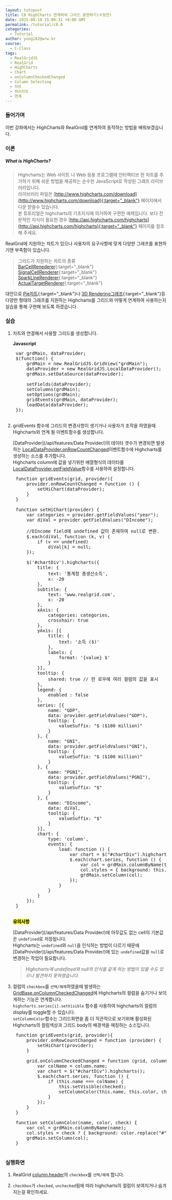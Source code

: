 ```yaml
---
layout: tutopost
title: C8 HighCharts 연계하여 그리드 표현하기(수정전)
date: 2015-08-10 15:09:31 +9:00 GMT
permalink: /tutorial/c8.0
categories:
  - Tutorial
author: yoogi82@wrw.kr
course:
  - C-Class
tags: 
  - RealGridJS
  - RealGrid
  - HighCharts
  - Chart
  - onColumnCheckedChanged
  - Column Selecting
  - 차트
  - 하이차트
  - 연계
---
```


<script type="text/javascript" src="/script/dlgrids_eval.js"></script>
<script type="text/javascript" src="/script/realgridjs.js"></script>
<script type="text/javascript" src="/script/highcharts.js"></script>

<script>
var grdMain, dataProvider;
$(document).ready(function () {
    RealGridJS.setRootContext("/script");
    grdMain = new RealGridJS.GridView("grdMain");
    dataProvider = new RealGridJS.LocalDataProvider();
    grdMain.setDataSource(dataProvider);
 
    setFields(dataProvider);
    setColumns(grdMain);
    setOptions(grdMain);
    gridEvents(grdMain, dataProvider);
    loadData(dataProvider);
});
 
function setHiChart(provider) {
    var categories = provider.getFieldValues("year");
    var diVal = provider.getFieldValues("DIncome");
    $.each(diVal, function (k, v) {
        if (v == undefined)
            diVal[k] = null;
    });
 
    $('#chartDiv').highcharts({
        title: {
            text: '통계청 총생산소득',
            x: -20
        },
        subtitle: {
            text: 'www.realgrid.com',
            x: -20
        },
        xAxis: {
            categories: categories,
            crosshair: true
        },
        yAxis: [{
            title: {
                text: '소득 ($)'
            },
            labels: {
                format: '{value} $'
            }
        }],
        tooltip: {
            shared: true // 한 로우에 여러 컬럼의 값을 표시
        },
        legend: {
            enabled : false
        },
        series: [{
            name: "GDP",
            data: provider.getFieldValues("GDP"),
            tooltip: {
                valueSuffix: "$ ($100 million)"
            }
        }, {
            name: "GNI",
            data: provider.getFieldValues("GNI"),
            tooltip: {
                valueSuffix: "$ ($100 million)"
            }
        }, {
            name: "PGNI",
            data: provider.getFieldValues("PGNI"),
            tooltip: {
                valueSuffix: "$"
            }
        }, {
            name: "DIncome",
            data: diVal,
            tooltip: {
                valueSuffix: "$"
            }
        }],
        chart: {
            type: 'column',
            events: {
                load: function () {
                    var chart = $("#chartDiv").highcharts();
                    $.each(chart.series, function () {
                        var col = grdMain.columnByName(this.name);
                        col.styles = { background: this.color.replace("#", "#39") };
                        grdMain.setColumn(col);
                    });
                }
            }
        }
    });
}
 
function setColumnColor(name, color, check) {
    var col = grdMain.columnByName(name);
    col.styles = check ? { background: color.replace("#", "#39") } : { background: "" };
    grdMain.setColumn(col);
}
 
function gridEvents(grid, provider) {
    grid.onColumnCheckedChanged = function (grid, column, checked) {
        var colName = column.name;
        var chart = $("#chartDiv").highcharts();
        $.each(chart.series, function () {
            if (this.name === colName) {
                this.setVisible(checked);
                setColumnColor(this.name, this.color, checked);
            }
        });
    }
 
    provider.onRowCountChanged = function (provider) {
        setHiChart(provider);
    }
}
 
function setFields(provider) {
    var fields = [{
        fieldName: "Year",
        dataType: "text"
    }, {
        fieldName: "GDP",
        dataType: "number"
    }, {
        fieldName: "GNI",
        dataType: "number"
    }, {
        fieldName: "PGNI",
        dataType: "number"
    }, {
        fieldName: "DIncome",
        dataType: "number"
    }];
 
    provider.setFields(fields);
}
 
function setColumns(grid) {
    var columns = [{
        name: "Year",
        fieldName: "Year",
        width: "50",
        styles: {
            textAlignment: "center"
        },
        header: {
            text: "Year"
        }
    }, {
        name: "GDP",
        fieldName: "GDP",
        width: "130",
        styles: {
            textAlignment: "far",
            numberFormat: "#,##0.00"
        },
        header: {
            text: "GDP ($100 milion)",
            checkLocation : "left",
            checked : true
        },
        checked: true
 
    }, {
        name: "GNI",
        fieldName: "GNI",
        width: "130",
        styles: {
            textAlignment: "far",
            numberFormat: "#,##0.00"
        },
        header: {
            text: "GNI ($100 milion)",
            checkLocation: "left",
            checked: true
        },
        checked: true
    }, {
        name: "PGNI",
        fieldName: "PGNI",
        width: "130",
        styles: {
            textAlignment: "far",
            numberFormat: "#,##0.00"
        },
        header: {
            text: "PGNI ($)",
            checkLocation: "left",
            checked: true
        },
        checked: true
    }, {
        name: "DIncome",
        fieldName: "DIncome",
        width: "130",
        styles: {
            textAlignment: "far",
            numberFormat: "#,##0.00"
        },
        header: {
            text: "DIncome ($)",
            checkLocation: "left",
            checked: true
        },
        checked: true
    }];
 
    grid.setColumns(columns);
}
 
function setOptions(grid) {
    grid.setOptions({
        edit: {
            insertable: true,
            deletable: true,
            appendable: true,
            editable: true,
            updatable: false
        },
        sorting: {
            enabled: false
        },
        panel: {
            visible: false
        },
        select: {
            style: "singleRow"
        },
        display: {
            fitStyle: "even"
        },
        checkBar: {
            visible: false
        },
        stateBar: {
            visible: false
        }
    });
}
 
function loadData(provider) {
    var data = [{"Year":"1970","GDP":81,"GNI":82,"PGNI":255}
    ,{"Year":"1971","GDP":95,"GNI":96,"PGNI":291}
    ,{"Year":"1972","GDP":108,"GNI":108,"PGNI":322}
    ,{"Year":"1973","GDP":138,"GNI":138,"PGNI":404}
    ,{"Year":"1974","GDP":194,"GNI":194,"PGNI":559}
    ,{"Year":"1975","GDP":216,"GNI":214,"PGNI":607,"DIncome":473}
    ,{"Year":"1976","GDP":298,"GNI":296,"PGNI":825,"DIncome":625}
    ,{"Year":"1977","GDP":382,"GNI":380,"PGNI":1043,"DIncome":778}
    ,{"Year":"1978","GDP":535,"GNI":534,"PGNI":1443,"DIncome":1078}
    ,{"Year":"1979","GDP":640,"GNI":636,"PGNI":1693,"DIncome":1249}
    ,{"Year":"1980","GDP":643,"GNI":633,"PGNI":1660,"DIncome":1187}
    ,{"Year":"1981","GDP":724,"GNI":707,"PGNI":1826,"DIncome":1317}
    ,{"Year":"1982","GDP":775,"GNI":758,"PGNI":1927,"DIncome":1391}
    ,{"Year":"1983","GDP":859,"GNI":843,"PGNI":2113,"DIncome":1472}
    ,{"Year":"1984","GDP":949,"GNI":929,"PGNI":2300,"DIncome":1619}
    ,{"Year":"1985","GDP":984,"GNI":961,"PGNI":2355,"DIncome":1666}
    ,{"Year":"1986","GDP":1137,"GNI":1114,"PGNI":2702,"DIncome":1900}
    ,{"Year":"1987","GDP":1434,"GNI":1416,"PGNI":3402,"DIncome":2373}
    ,{"Year":"1988","GDP":1923,"GNI":1911,"PGNI":4548,"DIncome":3106}
    ,{"Year":"1989","GDP":2363,"GNI":2358,"PGNI":5556,"DIncome":3835}
    ,{"Year":"1990","GDP":2703,"GNI":2702,"PGNI":6303,"DIncome":4303}
    ,{"Year":"1991","GDP":3155,"GNI":3150,"PGNI":7276,"DIncome":5094}
    ,{"Year":"1992","GDP":3381,"GNI":3375,"PGNI":7714,"DIncome":5377}
    ,{"Year":"1993","GDP":3722,"GNI":3713,"PGNI":8402,"DIncome":5809}
    ,{"Year":"1994","GDP":4355,"GNI":4342,"PGNI":9727,"DIncome":6687}
    ,{"Year":"1995","GDP":5313,"GNI":5292,"PGNI":11735,"DIncome":7803}
    ,{"Year":"1996","GDP":5728,"GNI":5699,"PGNI":12518,"DIncome":8439}
    ,{"Year":"1997","GDP":5323,"GNI":5287,"PGNI":11505,"DIncome":7640}
    ,{"Year":"1998","GDP":3582,"GNI":3521,"PGNI":7607,"DIncome":5336}
    ,{"Year":"1999","GDP":4616,"GNI":4558,"PGNI":9778,"DIncome":6549}
    ,{"Year":"2000","GDP":5335,"GNI":5308,"PGNI":11292,"DIncome":7187}
    ,{"Year":"2001","GDP":5046,"GNI":5035,"PGNI":10631,"DIncome":6583}
    ,{"Year":"2002","GDP":5759,"GNI":5762,"PGNI":12100,"DIncome":7197}
    ,{"Year":"2003","GDP":6436,"GNI":6442,"PGNI":13460,"DIncome":8137}
    ,{"Year":"2004","GDP":7224,"GNI":7245,"PGNI":15082,"DIncome":9107}
    ,{"Year":"2005","GDP":8447,"GNI":8439,"PGNI":17531,"DIncome":10621}
    ,{"Year":"2006","GDP":9511,"GNI":9525,"PGNI":19691,"DIncome":11810}
    ,{"Year":"2007","GDP":10493,"GNI":10512,"PGNI":21632,"DIncome":12666}
    ,{"Year":"2008","GDP":9309,"GNI":9379,"PGNI":19161,"DIncome":11240}
    ,{"Year":"2009","GDP":8344,"GNI":8381,"PGNI":17041,"DIncome":10057}
    ,{"Year":"2010","GDP":10147,"GNI":10160,"PGNI":20562,"DIncome":11796}
    ,{"Year":"2011","GDP":11147,"GNI":11176,"PGNI":22451,"DIncome":12906}
    ,{"Year":"2012","GDP":11292,"GNI":11355,"PGNI":22708,"DIncome":13150}];
    provider.fillJsonData(data);
}
</script>

### 들어가며

이번 강좌에서는 HighCharts와 RealGrid를 연계하여 동작하는 방법을 배워보겠습니다.    

### 이론

##### What is HighCharts?   

> Highcharts는 Web 사이트 나 Web 응용 프로그램에 인터랙티브 한 차트를 추가하기 위해 쉬운 방법을 제공하는 순수한 JavaScript로 작성된 그래프 라이브러리입니다.    
> 라이브러리 파일은 [http://www.highcharts.com/download](http://www.highcharts.com/download){:target="_blank"} 페이지에서 다운 받을수 있습니다.  
> 본 튜토리얼은 highcharts의 기초지식에 의거하여 구현한 예제입니다. 보다 전문적인 지식이 필요한 경우 [http://api.highcharts.com/highcharts](http://api.highcharts.com/highcharts){:target="_blank"} 페이지를 참조해 주세요.

RealGrid에 지원하는 차트가 있으나 사용자의 요구사항에 맞게 다양한 그래프를 표현하기엔 부족함이 있습니다.  

> 그리드가 지원하는 차트의 종류  
> [BarCellRenederer](http://demo.realgrid.com/Demo/BarCellRenderer){:target="_blank"}  
> [SignalCellRenderer](http://demo.realgrid.com/Demo/SignalCellRenderer){:target="_blank"}  
> [SparkLineRenderer](http://demo.realgrid.com/Demo/SparkLineRenderer){:target="_blank"}  
> [ActualTargetRenderer](http://demo.realgrid.com/Demo/ActualTargetRenderer){:target="_blank"}  

대안으로 [Pie차트](http://www.highcharts.com/demo/pie-donut){:target="_blank"}나 [3D Rendering그래프](http://www.highcharts.com/demo/3d-scatter-draggable){:target="_blank"}등 다양한 형태의 그래프를 지원하는 Highcharts를 그리드와 어떻게 연계하여 사용하는지 실습을 통해 구현해 보도록 하겠습니다.

### 실습

1. 차트와 연결해서 사용할 그리드를 생성합니다.

    **Javascript**
        
    <pre class="prettyprint">
    var grdMain, dataProvider;
    $(function() {
        grdMain = new RealGridJS.GridView("grdMain");
        dataProvider = new RealGridJS.LocalDataProvider();
        grdMain.setDataSource(dataProvider);
    
        setFields(dataProvider);
        setColumns(grdMain);
        setOptions(grdMain);
        gridEvents(grdMain, dataProvider);
        loadData(dataProvider);
    });
    </pre>

2. gridEvents 함수에 그리드의 변경사항이 생기거나 사용자가 조작을 하였을때 Highcharts와 연계 될 이벤트함수를 생성합니다.  

    [DataProvider](/api/features/Data Provider/)의 데이타 갯수가 변경되면 발생하는 [LocalDataProvider.onRowCountChanged](/api/LocalDataProvider/onRowCountChanged/)이벤트함수에 Highcharts를 생성하는 소스를 추가합니다.  
    Highcharts column에 값을 넣기위한 배열형식의 데이타를 [LocalDataProvider.getFieldValue](/api/LocalDataProvider/getFieldValues/)함수를 사용하여 설정합니다.
    

    <pre class="prettyprint">
    function gridEvents(grid, provider){
        provider.onRowCountChanged = function () {
            setHiChart(dataProvider);
        }
    }
    
    function setHiChart(provider) {
        var categories = provider.getFieldValues("year");
        var diVal = provider.getFieldValues("DIncome"); 
        
        //DIncome field에 undefined 값이 존재하여 null로 변환.
        $.each(diVal, function (k, v) {
            if (v == undefined)
                diVal[k] = null;
        });
     
        $('#chartDiv').highcharts({
            title: {
                text: '통계청 총생산소득',
                x: -20
            },
            subtitle: {
                text: 'www.realgrid.com',
                x: -20
            },
            xAxis: {
                categories: categories,
                crosshair: true
            },
            yAxis: [{
                title: {
                    text: '소득 ($)'
                },
                labels: {
                    format: '{value} $'
                }
            }],
            tooltip: {
                shared: true // 한 로우에 여러 컬럼의 값을 표시
            },
            legend: {
                enabled : false
            },
            series: [{
                name: "GDP",
                data: provider.getFieldValues("GDP"),
                tooltip: {
                    valueSuffix: "$ ($100 million)"
                }
            }, {
                name: "GNI",
                data: provider.getFieldValues("GNI"),
                tooltip: {
                    valueSuffix: "$ ($100 million)"
                }
            }, {
                name: "PGNI",
                data: provider.getFieldValues("PGNI"),
                tooltip: {
                    valueSuffix: "$"
                }
            }, {
                name: "DIncome",
                data: diVal,
                tooltip: {
                    valueSuffix: "$"
                }
            }],
            chart: {
                type: 'column',
                events: {
                    load: function () {
                        var chart = $("#chartDiv").highcharts();
                        $.each(chart.series, function () {
                            var col = grdMain.columnByName(this.name);
                            col.styles = { background: this.color.replace("#", "#39") };
                            grdMain.setColumn(col);
                        });
                    }
                }
            }
        });
    }
    </pre>
    
    **<mark> 유의사항 </mark>**   

    [DataProvider](/api/features/Data Provider/)에 아무값도 없는 cell의 기본값은 `undefined`로 저장됩니다.  
    Highcharts는 `undefined`와 `null`을 인식하는 방법이 다르기 때문에 [DataProvider](/api/features/Data Provider/)에 있는 `undefined`값을 `null`로 변경하는 작업이 필요합니다.  
    
    > *Highcharts에 undefined와 null의 인식을 같게 하는 방법이 있을 수도 있으나 발견하지 못하였습니다.*
        
3. 컬럼의 `checkbox`를 ```선택/해제```하였을때 발생하는 [GridBase.onColumnCheckedChanged](/api/GridBase/onColumnCheckedChanged/)에 Highcharts의 컬럼을 숨기거나 보이게하는 기능은 연계합니다.  
`highcharts.series[i].setVisible` 함수를 사용하여 highcharts의 컬럼의 display를 toggle할 수 있습니다.  
`setColumnColor`함수는 그리드화면을 좀 더 직관적으로 보기위해 활성화된 Highcharts의 컬럼색상과 그리드 body의 배경색을 매칭하는 소스입니다.
        
    <pre class="prettyprint">
    function gridEvents(grid, provider){
        provider.onRowCountChanged = function (provider) {
            setHiChart(provider);
        }
        
        grid.onColumnCheckedChanged = function (grid, column, checked) {
            var colName = column.name;
            var chart = $("#chartDiv").highcharts();
            $.each(chart.series, function () {
                if (this.name === colName) {
                    this.setVisible(checked);
                    setColumnColor(this.name, this.color, checked);
                }
            });
        }
    }
    
    function setColumnColor(name, color, check) {
        var col = grdMain.columnByName(name);
        col.styles = check ? { background: color.replace("#", "#39") } : { background: "" };
        grdMain.setColumn(col);
    }
    </pre>
    


### 실행화면

1. RealGrid [column.header](/api/types/ColumnHeader/)의 `checkbox`를 `선택/해제` 합니다.

2. `checkbox`가 `checked`, `unchecked`됨에 따라 highcharts의 컬럼이 보여지거나 숨겨지는걸 확인하세요.

<div id="chartDiv" style="width: 100%; height: 200px;"></div>                               
<div id="grdMain" style="width: 100%; height: 200px;"></div>
<p></p>


### 전체 소스코드

##### SCRIPT    
<pre class="prettyprint full-source-script">  
&lt;link rel="stylesheet" href="/css/bootstrap.css"&gt;  
&lt;script type="text/javascript" src="/script/jquery-1.112.min.js"&gt;&lt;/script&gt;
&lt;script type="text/javascript" src="/script/bootstrap.min.js"&gt;&lt;/script&gt;
&lt;!--realgrid--&gt;
&lt;script type="text/javascript" src="/script/dlgrids_eval.js"&gt;&lt;/script&gt;
&lt;script type="text/javascript" src="/script/realgridjs.js"&gt;&lt;/script&gt;
&lt;!--highcharts--&gt;
&lt;script type="text/javascript" src="/script/highcharts.js"&gt;&lt;/script&gt;

&lt;script&gt;
var grdMain, dataProvider;
$(document).ready(function () {
    RealGridJS.setRootContext("/script");
    grdMain = new RealGridJS.GridView("grdMain");
    dataProvider = new RealGridJS.LocalDataProvider();
    grdMain.setDataSource(dataProvider);
 
    setFields(dataProvider);
    setColumns(grdMain);
    setOptions(grdMain);
    gridEvents(grdMain, dataProvider);
    loadData(dataProvider);
});
 
function setHiChart(provider) {
    var categories = provider.getFieldValues("year");
    var diVal = provider.getFieldValues("DIncome");
    $.each(diVal, function (k, v) {
        if (v == undefined)
            diVal[k] = null;
    });
 
    $('#chartDiv').highcharts({
        title: {
            text: '통계청 총생산소득',
            x: -20
        },
        subtitle: {
            text: 'www.realgrid.com',
            x: -20
        },
        xAxis: {
            categories: categories,
            crosshair: true
        },
        yAxis: [{
            title: {
                text: '소득 ($)'
            },
            labels: {
                format: '{value} $'
            }
        }],
        tooltip: {
            shared: true // 한 로우에 여러 컬럼의 값을 표시
        },
        legend: {
            enabled : false
        },
        series: [{
            name: "GDP",
            data: provider.getFieldValues("GDP"),
            tooltip: {
                valueSuffix: "$ ($100 million)"
            }
        }, {
            name: "GNI",
            data: provider.getFieldValues("GNI"),
            tooltip: {
                valueSuffix: "$ ($100 million)"
            }
        }, {
            name: "PGNI",
            data: provider.getFieldValues("PGNI"),
            tooltip: {
                valueSuffix: "$"
            }
        }, {
            name: "DIncome",
            data: diVal,
            tooltip: {
                valueSuffix: "$"
            }
        }],
        chart: {
            type: 'column',
            events: {
                load: function () {
                    var chart = $("#chartDiv").highcharts();
                    $.each(chart.series, function () {
                        var col = grdMain.columnByName(this.name);
                        col.styles = { background: this.color.replace("#", "#39") };
                        grdMain.setColumn(col);
                    });
                }
            }
        }
    });
}
 
function setColumnColor(name, color, check) {
    var col = grdMain.columnByName(name);
    col.styles = check ? { background: color.replace("#", "#39") } : { background: "" };
    grdMain.setColumn(col);
}
 
function gridEvents(grid, provider) {
    grid.onColumnCheckedChanged = function (grid, column, checked) {
        var colName = column.name;
        var chart = $("#chartDiv").highcharts();
        $.each(chart.series, function () {
            if (this.name === colName) {
                this.setVisible(checked);
                setColumnColor(this.name, this.color, checked);
            }
        });
    }
 
    provider.onRowCountChanged = function (provider) {
        setHiChart(provider);
    }
}
 
function setFields(provider) {
    var fields = [{
        fieldName: "Year",
        dataType: "text"
    }, {
        fieldName: "GDP",
        dataType: "number"
    }, {
        fieldName: "GNI",
        dataType: "number"
    }, {
        fieldName: "PGNI",
        dataType: "number"
    }, {
        fieldName: "DIncome",
        dataType: "number"
    }];
    provider.setFields(fields);
}
 
function setColumns(grid) {
    var columns = [{
        name: "Year",
        fieldName: "Year",
        width: "80",
        styles: {
            textAlignment: "near"
        },
        header: {
            text: "Year"
        }
    }, {
        name: "GDP",
        fieldName: "GDP",
        width: "160",
        styles: {
            textAlignment: "far",
            numberFormat: "#,##0.00"
        },
        header: {
            text: "GDP ($100 milion)",
            checkLocation : "left",
            checked : true
        },
        checked: true
 
    }, {
        name: "GNI",
        fieldName: "GNI",
        width: "160",
        styles: {
            textAlignment: "far",
            numberFormat: "#,##0.00"
        },
        header: {
            text: "GNI ($100 milion)",
            checkLocation: "left",
            checked: true
        },
        checked: true
    }, {
        name: "PGNI",
        fieldName: "PGNI",
        width: "160",
        styles: {
            textAlignment: "far",
            numberFormat: "#,##0.00"
        },
        header: {
            text: "PGNI ($)",
            checkLocation: "left",
            checked: true
        },
        checked: true
    }, {
        name: "DIncome",
        fieldName: "DIncome",
        width: "160",
        styles: {
            textAlignment: "far",
            numberFormat: "#,##0.00"
        },
        header: {
            text: "DIncome ($)",
            checkLocation: "left",
            checked: true
        },
        checked: true
    }];
    grid.setColumns(columns);
}
 
function setOptions(grid) {
    grid.setOptions({
        edit: {
            insertable: true,
            deletable: true,
            appendable: true,
            editable: true,
            updatable: false
        },
        sorting: {
            enabled: false
        },
        panel: {
            visible: false
        },
        select: {
            style: "singleRow"
        },
        display: {
            fitStyle: "even"
        },
        checkBar: {
            visible: false
        },
        stateBar: {
            visible: false
        }
    });
}
 
function loadData(provider) {
    var data = [{"Year":"1970","GDP":81,"GNI":82,"PGNI":255}
    ,{"Year":"1971","GDP":95,"GNI":96,"PGNI":291}
    ,{"Year":"1972","GDP":108,"GNI":108,"PGNI":322}
    ,{"Year":"1973","GDP":138,"GNI":138,"PGNI":404}
    ,{"Year":"1974","GDP":194,"GNI":194,"PGNI":559}
    ,{"Year":"1975","GDP":216,"GNI":214,"PGNI":607,"DIncome":473}
    ,{"Year":"1976","GDP":298,"GNI":296,"PGNI":825,"DIncome":625}
    ,{"Year":"1977","GDP":382,"GNI":380,"PGNI":1043,"DIncome":778}
    ,{"Year":"1978","GDP":535,"GNI":534,"PGNI":1443,"DIncome":1078}
    ,{"Year":"1979","GDP":640,"GNI":636,"PGNI":1693,"DIncome":1249}
    ,{"Year":"1980","GDP":643,"GNI":633,"PGNI":1660,"DIncome":1187}
    ,{"Year":"1981","GDP":724,"GNI":707,"PGNI":1826,"DIncome":1317}
    ,{"Year":"1982","GDP":775,"GNI":758,"PGNI":1927,"DIncome":1391}
    ,{"Year":"1983","GDP":859,"GNI":843,"PGNI":2113,"DIncome":1472}
    ,{"Year":"1984","GDP":949,"GNI":929,"PGNI":2300,"DIncome":1619}
    ,{"Year":"1985","GDP":984,"GNI":961,"PGNI":2355,"DIncome":1666}
    ,{"Year":"1986","GDP":1137,"GNI":1114,"PGNI":2702,"DIncome":1900}
    ,{"Year":"1987","GDP":1434,"GNI":1416,"PGNI":3402,"DIncome":2373}
    ,{"Year":"1988","GDP":1923,"GNI":1911,"PGNI":4548,"DIncome":3106}
    ,{"Year":"1989","GDP":2363,"GNI":2358,"PGNI":5556,"DIncome":3835}
    ,{"Year":"1990","GDP":2703,"GNI":2702,"PGNI":6303,"DIncome":4303}
    ,{"Year":"1991","GDP":3155,"GNI":3150,"PGNI":7276,"DIncome":5094}
    ,{"Year":"1992","GDP":3381,"GNI":3375,"PGNI":7714,"DIncome":5377}
    ,{"Year":"1993","GDP":3722,"GNI":3713,"PGNI":8402,"DIncome":5809}
    ,{"Year":"1994","GDP":4355,"GNI":4342,"PGNI":9727,"DIncome":6687}
    ,{"Year":"1995","GDP":5313,"GNI":5292,"PGNI":11735,"DIncome":7803}
    ,{"Year":"1996","GDP":5728,"GNI":5699,"PGNI":12518,"DIncome":8439}
    ,{"Year":"1997","GDP":5323,"GNI":5287,"PGNI":11505,"DIncome":7640}
    ,{"Year":"1998","GDP":3582,"GNI":3521,"PGNI":7607,"DIncome":5336}
    ,{"Year":"1999","GDP":4616,"GNI":4558,"PGNI":9778,"DIncome":6549}
    ,{"Year":"2000","GDP":5335,"GNI":5308,"PGNI":11292,"DIncome":7187}
    ,{"Year":"2001","GDP":5046,"GNI":5035,"PGNI":10631,"DIncome":6583}
    ,{"Year":"2002","GDP":5759,"GNI":5762,"PGNI":12100,"DIncome":7197}
    ,{"Year":"2003","GDP":6436,"GNI":6442,"PGNI":13460,"DIncome":8137}
    ,{"Year":"2004","GDP":7224,"GNI":7245,"PGNI":15082,"DIncome":9107}
    ,{"Year":"2005","GDP":8447,"GNI":8439,"PGNI":17531,"DIncome":10621}
    ,{"Year":"2006","GDP":9511,"GNI":9525,"PGNI":19691,"DIncome":11810}
    ,{"Year":"2007","GDP":10493,"GNI":10512,"PGNI":21632,"DIncome":12666}
    ,{"Year":"2008","GDP":9309,"GNI":9379,"PGNI":19161,"DIncome":11240}
    ,{"Year":"2009","GDP":8344,"GNI":8381,"PGNI":17041,"DIncome":10057}
    ,{"Year":"2010","GDP":10147,"GNI":10160,"PGNI":20562,"DIncome":11796}
    ,{"Year":"2011","GDP":11147,"GNI":11176,"PGNI":22451,"DIncome":12906}
    ,{"Year":"2012","GDP":11292,"GNI":11355,"PGNI":22708,"DIncome":13150}];
    provider.fillJsonData(data);
}
&lt;/script&gt;
</pre>

##### HTML
<pre class="prettyprint full-source-html">
1. RealGrid column.header의 checkbox를 `선택/해제` 합니다.

2. checkbox가 checked, unchecked됨에 따라 highcharts의 컬럼이 보여지거나 숨겨지는걸 확인하세요.

&lt;div id="chartDiv" style="width: 100%; height: 200px;"&gt;&lt;/div&gt;
&lt;div id="grdMain" style="width: 100%; height: 200px;"&gt;&lt;/div&gt;
</pre>


---
**참조**

* [RealGrid Help](http://help.realgrid.com){:target="_blank"}
* [Highcharts 데모](http://demo.realgrid.com/Demo/HighchartsColumnHeaderClicked){:target="_blank"}
